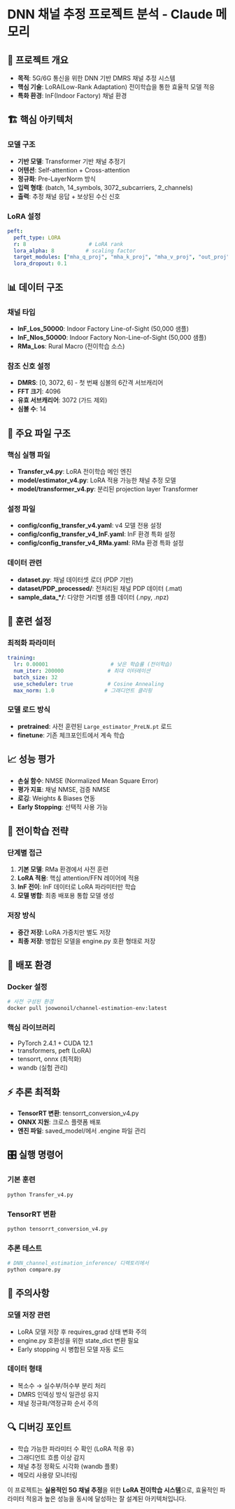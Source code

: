 # DNN 채널 추정 프로젝트 분석 - Claude 메모리

## 🎯 프로젝트 개요
- **목적**: 5G/6G 통신을 위한 DNN 기반 DMRS 채널 추정 시스템
- **핵심 기술**: LoRA(Low-Rank Adaptation) 전이학습을 통한 효율적 모델 적응
- **특화 환경**: InF(Indoor Factory) 채널 환경

## 🏗️ 핵심 아키텍처

### 모델 구조
- **기반 모델**: Transformer 기반 채널 추정기
- **어텐션**: Self-attention + Cross-attention
- **정규화**: Pre-LayerNorm 방식
- **입력 형태**: (batch, 14_symbols, 3072_subcarriers, 2_channels)
- **출력**: 추정 채널 응답 + 보상된 수신 신호

### LoRA 설정
```yaml
peft:
  peft_type: LORA
  r: 8                    # LoRA rank
  lora_alpha: 8          # scaling factor
  target_modules: ["mha_q_proj", "mha_k_proj", "mha_v_proj", "out_proj", "ffnn_linear1", "ffnn_linear2"]
  lora_dropout: 0.1
```

## 📊 데이터 구조

### 채널 타입
- **InF_Los_50000**: Indoor Factory Line-of-Sight (50,000 샘플)
- **InF_Nlos_50000**: Indoor Factory Non-Line-of-Sight (50,000 샘플)
- **RMa_Los**: Rural Macro (전이학습 소스)

### 참조 신호 설정
- **DMRS**: [0, 3072, 6] - 첫 번째 심볼의 6간격 서브캐리어
- **FFT 크기**: 4096
- **유효 서브캐리어**: 3072 (가드 제외)
- **심볼 수**: 14

## 🔧 주요 파일 구조

### 핵심 실행 파일
- **Transfer_v4.py**: LoRA 전이학습 메인 엔진
- **model/estimator_v4.py**: LoRA 적용 가능한 채널 추정 모델
- **model/transformer_v4.py**: 분리된 projection layer Transformer

### 설정 파일
- **config/config_transfer_v4.yaml**: v4 모델 전용 설정
- **config/config_transfer_v4_InF.yaml**: InF 환경 특화 설정
- **config/config_transfer_v4_RMa.yaml**: RMa 환경 특화 설정

### 데이터 관련
- **dataset.py**: 채널 데이터셋 로더 (PDP 기반)
- **dataset/PDP_processed/**: 전처리된 채널 PDP 데이터 (.mat)
- **sample_data_*/**: 다양한 거리별 샘플 데이터 (.npy, .npz)

## 🚀 훈련 설정

### 최적화 파라미터
```yaml
training:
  lr: 0.00001                    # 낮은 학습률 (전이학습)
  num_iter: 200000              # 최대 이터레이션
  batch_size: 32
  use_scheduler: true           # Cosine Annealing
  max_norm: 1.0                # 그래디언트 클리핑
```

### 모델 로드 방식
- **pretrained**: 사전 훈련된 `Large_estimator_PreLN.pt` 로드
- **finetune**: 기존 체크포인트에서 계속 학습

## 📈 성능 평가
- **손실 함수**: NMSE (Normalized Mean Square Error)
- **평가 지표**: 채널 NMSE, 검증 NMSE
- **로깅**: Weights & Biases 연동
- **Early Stopping**: 선택적 사용 가능

## 🔄 전이학습 전략

### 단계별 접근
1. **기본 모델**: RMa 환경에서 사전 훈련
2. **LoRA 적용**: 핵심 attention/FFN 레이어에 적용
3. **InF 전이**: InF 데이터로 LoRA 파라미터만 학습
4. **모델 병합**: 최종 배포용 통합 모델 생성

### 저장 방식
- **중간 저장**: LoRA 가중치만 별도 저장
- **최종 저장**: 병합된 모델을 engine.py 호환 형태로 저장

## 🐳 배포 환경

### Docker 설정
```bash
# 사전 구성된 환경
docker pull joowonoil/channel-estimation-env:latest
```

### 핵심 라이브러리
- PyTorch 2.4.1 + CUDA 12.1
- transformers, peft (LoRA)
- tensorrt, onnx (최적화)
- wandb (실험 관리)

## ⚡ 추론 최적화
- **TensorRT 변환**: tensorrt_conversion_v4.py
- **ONNX 지원**: 크로스 플랫폼 배포
- **엔진 파일**: saved_model/에서 .engine 파일 관리

## 🎛️ 실행 명령어

### 기본 훈련
```bash
python Transfer_v4.py
```

### TensorRT 변환
```bash
python tensorrt_conversion_v4.py
```

### 추론 테스트
```bash
# DNN_channel_estimation_inference/ 디렉토리에서
python compare.py
```

## 📝 주의사항

### 모델 저장 관련
- LoRA 모델 저장 후 requires_grad 상태 변화 주의
- engine.py 호환성을 위한 state_dict 변환 필요
- Early stopping 시 병합된 모델 자동 로드

### 데이터 형태
- 복소수 → 실수부/허수부 분리 처리
- DMRS 인덱싱 방식 일관성 유지
- 채널 정규화/역정규화 순서 주의

## 🔍 디버깅 포인트
- 학습 가능한 파라미터 수 확인 (LoRA 적용 후)
- 그래디언트 흐름 이상 감지
- 채널 추정 정확도 시각화 (wandb 플롯)
- 메모리 사용량 모니터링

이 프로젝트는 **실용적인 5G 채널 추정**을 위한 **LoRA 전이학습 시스템**으로, 효율적인 파라미터 적응과 높은 성능을 동시에 달성하는 잘 설계된 아키텍처입니다.